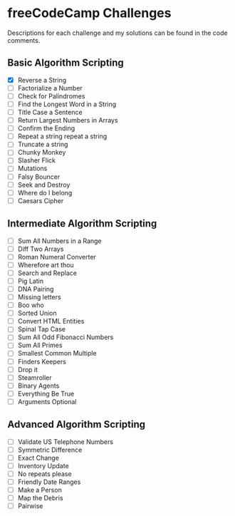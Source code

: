 # freeCodeCamp Challenges
Descriptions for each challenge and my solutions can be found in the code comments.
## Basic Algorithm Scripting
- [x] Reverse a String
- [ ] Factorialize a Number
- [ ] Check for Palindromes
- [ ] Find the Longest Word in a String
- [ ] Title Case a Sentence
- [ ] Return Largest Numbers in Arrays
- [ ] Confirm the Ending
- [ ] Repeat a string repeat a string
- [ ] Truncate a string
- [ ] Chunky Monkey
- [ ] Slasher Flick
- [ ] Mutations
- [ ] Falsy Bouncer
- [ ] Seek and Destroy
- [ ] Where do I belong
- [ ] Caesars Cipher

## Intermediate Algorithm Scripting

- [ ] Sum All Numbers in a Range
- [ ] Diff Two Arrays
- [ ] Roman Numeral Converter
- [ ] Wherefore art thou
- [ ] Search and Replace
- [ ] Pig Latin
- [ ] DNA Pairing
- [ ] Missing letters
- [ ] Boo who
- [ ] Sorted Union
- [ ] Convert HTML Entities
- [ ] Spinal Tap Case
- [ ] Sum All Odd Fibonacci Numbers
- [ ] Sum All Primes
- [ ] Smallest Common Multiple
- [ ] Finders Keepers
- [ ] Drop it
- [ ] Steamroller
- [ ] Binary Agents
- [ ] Everything Be True
- [ ] Arguments Optional

## Advanced Algorithm Scripting

- [ ] Validate US Telephone Numbers
- [ ] Symmetric Difference
- [ ] Exact Change
- [ ] Inventory Update
- [ ] No repeats please
- [ ] Friendly Date Ranges
- [ ] Make a Person
- [ ] Map the Debris
- [ ] Pairwise
